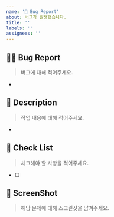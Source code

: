 ```yaml
---
name: '🐞 Bug Report'
about: 버그가 발생했습니다.
title: ''
labels: ''
assignees: ''
---
```


## ✍🏻 Bug Report 
> 버그에 대해 적어주세요.

-

## 📄 Description
> 작업 내용에 대해 적어주세요.

-

## 📌 Check List
> 체크해야 할 사항을 적어주세요.

- [ ]

## 📸 ScreenShot
> 해당 문제에 대해 스크린샷을 남겨주세요.
